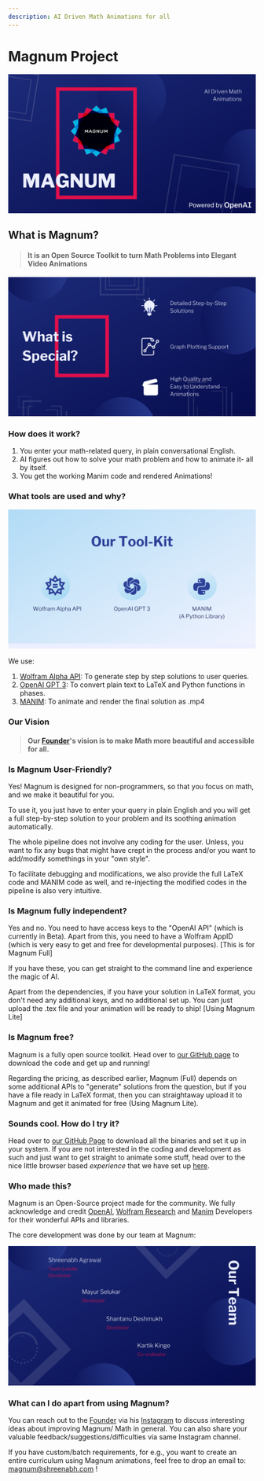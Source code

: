 ```yaml
---
description: AI Driven Math Animations for all
---
```


# Magnum Project

![MAGNUM- AI Driven Math](.gitbook/assets/blue-and-purple-company-animated-presentation-1-.png)

## What is Magnum?

> #### It is an Open Source Toolkit to turn Math Problems into Elegant Video Animations

![What is Special?](.gitbook/assets/blue-and-purple-company-animated-presentation-2-.png)

### How does it work?

1. You enter your math-related query, in plain conversational English.
2. AI figures out how to solve your math problem and how to animate it- all by itself.
3. You get the working Manim code and rendered Animations!

### What tools are used and why?

![Tool Kit](.gitbook/assets/blue-and-purple-company-animated-presentation-5-.png)

We use:

1. [Wolfram Alpha API](https://products.wolframalpha.com/api/): To generate step by step solutions to user queries.
2. [OpenAI GPT 3](https://beta.openai.com/): To convert plain text to LaTeX and Python functions in phases.
3. [MANIM](https://github.com/3b1b/manim): To animate and render the final solution as .mp4

### Our Vision

> #### Our [Founder](https://shreenabh.com/)'s vision is to make Math more beautiful and accessible for all.

### Is Magnum User-Friendly?

Yes! Magnum is designed for non-programmers, so that you focus on math, and we make it beautiful for you. 

To use it, you just have to enter your query in plain English and you will get a full step-by-step solution to your problem and its soothing animation automatically. 

The whole pipeline does not involve any coding for the user. Unless, you want to fix any bugs that might have crept in the process and/or you want to add/modify somethings in your "own style".

To facilitate debugging and modifications, we also provide the full LaTeX code and MANIM code as well, and re-injecting the modified codes in the pipeline is also very intuitive.

### Is Magnum fully independent?

Yes and no. You need to have access keys to the "OpenAI API" \(which is currently in Beta\). Apart from this, you need to have a Wolfram AppID \(which is very easy to get and free for developmental purposes\). \[This is for Magnum Full\]

If you have these, you can get straight to the command line and experience the magic of AI.

Apart from the dependencies, if you have your solution in LaTeX format, you don't need any additional keys, and no additional set up. You can just upload the .tex file and your animation will be ready to ship! \[Using Magnum Lite\]

### Is Magnum free?

Magnum is a fully open source toolkit. Head over to [our GitHub page](https://github.com/Magnum-Math/Magnum) to download the code and get up and running!  
  
Regarding the pricing, as described earlier, Magnum \(Full\) depends on some additional APIs to "generate" solutions from the question, but if you have a file ready in LaTeX format, then you can straightaway upload it to Magnum and get it animated for free \(Using Magnum Lite\).

### Sounds cool. How do I try it?

Head over to [our GitHub Page](https://github.com/Magnum-Math/Magnum) to download all the binaries and set it up in your system. If you are not interested in the coding and development as such and just want to get straight to animate some stuff, head over to the nice little browser based _experience_ that we have set up [here](https://colab.research.google.com/drive/1Vhyx39pztGeVthKrBZZRGVroEYMwh4T5?usp=sharing). 

### Who made this?

Magnum is an Open-Source project made for the community. We fully acknowledge and credit [OpenAI](https://openai.com/), [Wolfram Research](https://wolframalpha.com/) and [Manim](https://github.com/3b1b/manim) Developers for their wonderful APIs and libraries. 

The core development was done by our team at Magnum:

![](.gitbook/assets/blue-and-purple-company-animated-presentation-4-.png)

### What can I do apart from using Magnum?

You can reach out to the [Founder](https://shreenabh.com/) via his [Instagram](https://instagram.com/golden_math_/) to discuss interesting ideas about improving Magnum/ Math in general. You can also share your valuable feedback/suggestions/difficulties via same Instagram channel. 

If you have custom/batch requirements, for e.g., you want to create an entire curriculum using Magnum animations, feel free to drop an email to: magnum@shreenabh.com !

